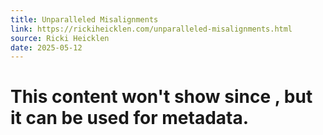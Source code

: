 ```yaml
---
title: Unparalleled Misalignments
link: https://rickiheicklen.com/unparalleled-misalignments.html
source: Ricki Heicklen
date: 2025-05-12
---
```


# This content won't show since , but it can be used for metadata.
